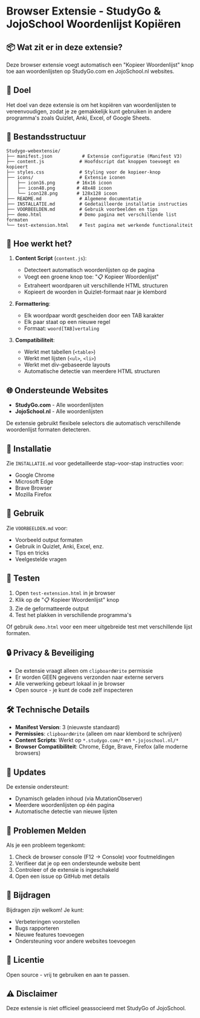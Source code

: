 # Browser Extensie - StudyGo & JojoSchool Woordenlijst Kopiëren

## 📦 Wat zit er in deze extensie?

Deze browser extensie voegt automatisch een "Kopieer Woordenlijst" knop toe aan woordenlijsten op StudyGo.com en JojoSchool.nl websites.

## 🎯 Doel

Het doel van deze extensie is om het kopiëren van woordenlijsten te vereenvoudigen, zodat je ze gemakkelijk kunt gebruiken in andere programma's zoals Quizlet, Anki, Excel, of Google Sheets.

## 📁 Bestandsstructuur

```
Studygo-webextensie/
├── manifest.json           # Extensie configuratie (Manifest V3)
├── content.js             # Hoofdscript dat knoppen toevoegt en kopieert
├── styles.css             # Styling voor de kopieer-knop
├── icons/                 # Extensie iconen
│   ├── icon16.png        # 16x16 icoon
│   ├── icon48.png        # 48x48 icoon
│   └── icon128.png       # 128x128 icoon
├── README.md              # Algemene documentatie
├── INSTALLATIE.md         # Gedetailleerde installatie instructies
├── VOORBEELDEN.md         # Gebruik voorbeelden en tips
├── demo.html              # Demo pagina met verschillende list formaten
└── test-extension.html    # Test pagina met werkende functionaliteit
```

## 🔧 Hoe werkt het?

1. **Content Script** (`content.js`):
   - Detecteert automatisch woordenlijsten op de pagina
   - Voegt een groene knop toe: "📋 Kopieer Woordenlijst"
   - Extraheert woordparen uit verschillende HTML structuren
   - Kopieert de woorden in Quizlet-formaat naar je klembord

2. **Formattering**:
   - Elk woordpaar wordt gescheiden door een TAB karakter
   - Elk paar staat op een nieuwe regel
   - Formaat: `woord[TAB]vertaling`

3. **Compatibiliteit**:
   - Werkt met tabellen (`<table>`)
   - Werkt met lijsten (`<ul>`, `<li>`)
   - Werkt met div-gebaseerde layouts
   - Automatische detectie van meerdere HTML structuren

## 🌐 Ondersteunde Websites

- **StudyGo.com** - Alle woordenlijsten
- **JojoSchool.nl** - Alle woordenlijsten

De extensie gebruikt flexibele selectors die automatisch verschillende woordenlijst formaten detecteren.

## 🚀 Installatie

Zie `INSTALLATIE.md` voor gedetailleerde stap-voor-stap instructies voor:
- Google Chrome
- Microsoft Edge
- Brave Browser
- Mozilla Firefox

## 📖 Gebruik

Zie `VOORBEELDEN.md` voor:
- Voorbeeld output formaten
- Gebruik in Quizlet, Anki, Excel, enz.
- Tips en tricks
- Veelgestelde vragen

## 🧪 Testen

1. Open `test-extension.html` in je browser
2. Klik op de "📋 Kopieer Woordenlijst" knop
3. Zie de geformatteerde output
4. Test het plakken in verschillende programma's

Of gebruik `demo.html` voor een meer uitgebreide test met verschillende lijst formaten.

## 🔒 Privacy & Beveiliging

- De extensie vraagt alleen om `clipboardWrite` permissie
- Er worden GEEN gegevens verzonden naar externe servers
- Alle verwerking gebeurt lokaal in je browser
- Open source - je kunt de code zelf inspecteren

## 🛠️ Technische Details

- **Manifest Version**: 3 (nieuwste standaard)
- **Permissies**: `clipboardWrite` (alleen om naar klembord te schrijven)
- **Content Scripts**: Werkt op `*.studygo.com/*` en `*.jojoschool.nl/*`
- **Browser Compatibiliteit**: Chrome, Edge, Brave, Firefox (alle moderne browsers)

## 🔄 Updates

De extensie ondersteunt:
- Dynamisch geladen inhoud (via MutationObserver)
- Meerdere woordenlijsten op één pagina
- Automatische detectie van nieuwe lijsten

## 🐛 Problemen Melden

Als je een probleem tegenkomt:
1. Check de browser console (F12 → Console) voor foutmeldingen
2. Verifieer dat je op een ondersteunde website bent
3. Controleer of de extensie is ingeschakeld
4. Open een issue op GitHub met details

## 🤝 Bijdragen

Bijdragen zijn welkom! Je kunt:
- Verbeteringen voorstellen
- Bugs rapporteren
- Nieuwe features toevoegen
- Ondersteuning voor andere websites toevoegen

## 📄 Licentie

Open source - vrij te gebruiken en aan te passen.

## ⚠️ Disclaimer

Deze extensie is niet officieel geassocieerd met StudyGo of JojoSchool.

